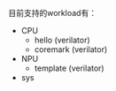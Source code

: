目前支持的workload有：

- CPU
  - hello (verilator)
  - coremark (verilator)
- NPU
  - template (verilator)
- sys